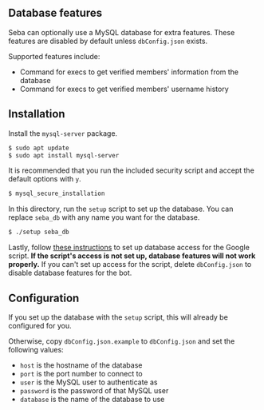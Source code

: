 ## Database features
Seba can optionally use a MySQL database for extra features. These features are disabled by default unless `dbConfig.json` exists.

Supported features include:
* Command for execs to get verified members' information from the database
* Command for execs to get verified members' username history

## Installation
Install the `mysql-server` package.
```sh
$ sudo apt update
$ sudo apt install mysql-server
```

It is recommended that you run the included security script and accept the default options with `y`. 
```sh
$ mysql_secure_installation
```

In this directory, run the `setup` script to set up the database. You can replace `seba_db` with any name you want for the database.
```sh
$ ./setup seba_db
```

Lastly, follow [these instructions](https://github.com/mtsev/seba-form-script#database) to set up database access for the Google script. **If the script's access is not set up, database features will not work properly.** If you can't set up access for the script, delete `dbConfig.json` to disable database features for the bot.

## Configuration
If you set up the database with the `setup` script, this will already be configured for you. 

Otherwise, copy `dbConfig.json.example` to `dbConfig.json` and set the following values:

* `host` is the hostname of the database
* `port` is the port number to connect to
* `user` is the MySQL user to authenticate as
* `password` is the password of that MySQL user
* `database` is the name of the database to use
